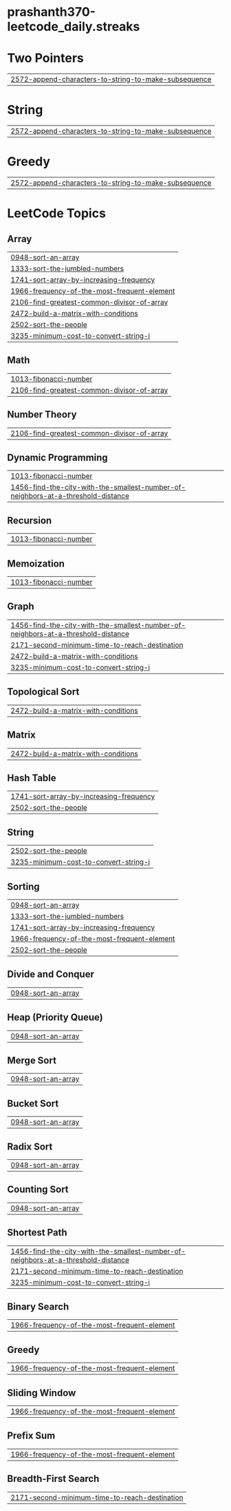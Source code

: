 # prashanth370-leetcode_daily.streaks


# Two Pointers
|  |
| ------- |
| [2572-append-characters-to-string-to-make-subsequence](https://github.com/prashanth370/prashanth370-leetcode_daily.streaks/tree/master/2572-append-characters-to-string-to-make-subsequence) |
# String
|  |
| ------- |
| [2572-append-characters-to-string-to-make-subsequence](https://github.com/prashanth370/prashanth370-leetcode_daily.streaks/tree/master/2572-append-characters-to-string-to-make-subsequence) |
# Greedy
|  |
| ------- |
| [2572-append-characters-to-string-to-make-subsequence](https://github.com/prashanth370/prashanth370-leetcode_daily.streaks/tree/master/2572-append-characters-to-string-to-make-subsequence) |
<!---LeetCode Topics Start-->
# LeetCode Topics
## Array
|  |
| ------- |
| [0948-sort-an-array](https://github.com/prashanth370/prashanth370-leetcode_daily.streaks/tree/master/0948-sort-an-array) |
| [1333-sort-the-jumbled-numbers](https://github.com/prashanth370/prashanth370-leetcode_daily.streaks/tree/master/1333-sort-the-jumbled-numbers) |
| [1741-sort-array-by-increasing-frequency](https://github.com/prashanth370/prashanth370-leetcode_daily.streaks/tree/master/1741-sort-array-by-increasing-frequency) |
| [1966-frequency-of-the-most-frequent-element](https://github.com/prashanth370/prashanth370-leetcode_daily.streaks/tree/master/1966-frequency-of-the-most-frequent-element) |
| [2106-find-greatest-common-divisor-of-array](https://github.com/prashanth370/prashanth370-leetcode_daily.streaks/tree/master/2106-find-greatest-common-divisor-of-array) |
| [2472-build-a-matrix-with-conditions](https://github.com/prashanth370/prashanth370-leetcode_daily.streaks/tree/master/2472-build-a-matrix-with-conditions) |
| [2502-sort-the-people](https://github.com/prashanth370/prashanth370-leetcode_daily.streaks/tree/master/2502-sort-the-people) |
| [3235-minimum-cost-to-convert-string-i](https://github.com/prashanth370/prashanth370-leetcode_daily.streaks/tree/master/3235-minimum-cost-to-convert-string-i) |
## Math
|  |
| ------- |
| [1013-fibonacci-number](https://github.com/prashanth370/prashanth370-leetcode_daily.streaks/tree/master/1013-fibonacci-number) |
| [2106-find-greatest-common-divisor-of-array](https://github.com/prashanth370/prashanth370-leetcode_daily.streaks/tree/master/2106-find-greatest-common-divisor-of-array) |
## Number Theory
|  |
| ------- |
| [2106-find-greatest-common-divisor-of-array](https://github.com/prashanth370/prashanth370-leetcode_daily.streaks/tree/master/2106-find-greatest-common-divisor-of-array) |
## Dynamic Programming
|  |
| ------- |
| [1013-fibonacci-number](https://github.com/prashanth370/prashanth370-leetcode_daily.streaks/tree/master/1013-fibonacci-number) |
| [1456-find-the-city-with-the-smallest-number-of-neighbors-at-a-threshold-distance](https://github.com/prashanth370/prashanth370-leetcode_daily.streaks/tree/master/1456-find-the-city-with-the-smallest-number-of-neighbors-at-a-threshold-distance) |
## Recursion
|  |
| ------- |
| [1013-fibonacci-number](https://github.com/prashanth370/prashanth370-leetcode_daily.streaks/tree/master/1013-fibonacci-number) |
## Memoization
|  |
| ------- |
| [1013-fibonacci-number](https://github.com/prashanth370/prashanth370-leetcode_daily.streaks/tree/master/1013-fibonacci-number) |
## Graph
|  |
| ------- |
| [1456-find-the-city-with-the-smallest-number-of-neighbors-at-a-threshold-distance](https://github.com/prashanth370/prashanth370-leetcode_daily.streaks/tree/master/1456-find-the-city-with-the-smallest-number-of-neighbors-at-a-threshold-distance) |
| [2171-second-minimum-time-to-reach-destination](https://github.com/prashanth370/prashanth370-leetcode_daily.streaks/tree/master/2171-second-minimum-time-to-reach-destination) |
| [2472-build-a-matrix-with-conditions](https://github.com/prashanth370/prashanth370-leetcode_daily.streaks/tree/master/2472-build-a-matrix-with-conditions) |
| [3235-minimum-cost-to-convert-string-i](https://github.com/prashanth370/prashanth370-leetcode_daily.streaks/tree/master/3235-minimum-cost-to-convert-string-i) |
## Topological Sort
|  |
| ------- |
| [2472-build-a-matrix-with-conditions](https://github.com/prashanth370/prashanth370-leetcode_daily.streaks/tree/master/2472-build-a-matrix-with-conditions) |
## Matrix
|  |
| ------- |
| [2472-build-a-matrix-with-conditions](https://github.com/prashanth370/prashanth370-leetcode_daily.streaks/tree/master/2472-build-a-matrix-with-conditions) |
## Hash Table
|  |
| ------- |
| [1741-sort-array-by-increasing-frequency](https://github.com/prashanth370/prashanth370-leetcode_daily.streaks/tree/master/1741-sort-array-by-increasing-frequency) |
| [2502-sort-the-people](https://github.com/prashanth370/prashanth370-leetcode_daily.streaks/tree/master/2502-sort-the-people) |
## String
|  |
| ------- |
| [2502-sort-the-people](https://github.com/prashanth370/prashanth370-leetcode_daily.streaks/tree/master/2502-sort-the-people) |
| [3235-minimum-cost-to-convert-string-i](https://github.com/prashanth370/prashanth370-leetcode_daily.streaks/tree/master/3235-minimum-cost-to-convert-string-i) |
## Sorting
|  |
| ------- |
| [0948-sort-an-array](https://github.com/prashanth370/prashanth370-leetcode_daily.streaks/tree/master/0948-sort-an-array) |
| [1333-sort-the-jumbled-numbers](https://github.com/prashanth370/prashanth370-leetcode_daily.streaks/tree/master/1333-sort-the-jumbled-numbers) |
| [1741-sort-array-by-increasing-frequency](https://github.com/prashanth370/prashanth370-leetcode_daily.streaks/tree/master/1741-sort-array-by-increasing-frequency) |
| [1966-frequency-of-the-most-frequent-element](https://github.com/prashanth370/prashanth370-leetcode_daily.streaks/tree/master/1966-frequency-of-the-most-frequent-element) |
| [2502-sort-the-people](https://github.com/prashanth370/prashanth370-leetcode_daily.streaks/tree/master/2502-sort-the-people) |
## Divide and Conquer
|  |
| ------- |
| [0948-sort-an-array](https://github.com/prashanth370/prashanth370-leetcode_daily.streaks/tree/master/0948-sort-an-array) |
## Heap (Priority Queue)
|  |
| ------- |
| [0948-sort-an-array](https://github.com/prashanth370/prashanth370-leetcode_daily.streaks/tree/master/0948-sort-an-array) |
## Merge Sort
|  |
| ------- |
| [0948-sort-an-array](https://github.com/prashanth370/prashanth370-leetcode_daily.streaks/tree/master/0948-sort-an-array) |
## Bucket Sort
|  |
| ------- |
| [0948-sort-an-array](https://github.com/prashanth370/prashanth370-leetcode_daily.streaks/tree/master/0948-sort-an-array) |
## Radix Sort
|  |
| ------- |
| [0948-sort-an-array](https://github.com/prashanth370/prashanth370-leetcode_daily.streaks/tree/master/0948-sort-an-array) |
## Counting Sort
|  |
| ------- |
| [0948-sort-an-array](https://github.com/prashanth370/prashanth370-leetcode_daily.streaks/tree/master/0948-sort-an-array) |
## Shortest Path
|  |
| ------- |
| [1456-find-the-city-with-the-smallest-number-of-neighbors-at-a-threshold-distance](https://github.com/prashanth370/prashanth370-leetcode_daily.streaks/tree/master/1456-find-the-city-with-the-smallest-number-of-neighbors-at-a-threshold-distance) |
| [2171-second-minimum-time-to-reach-destination](https://github.com/prashanth370/prashanth370-leetcode_daily.streaks/tree/master/2171-second-minimum-time-to-reach-destination) |
| [3235-minimum-cost-to-convert-string-i](https://github.com/prashanth370/prashanth370-leetcode_daily.streaks/tree/master/3235-minimum-cost-to-convert-string-i) |
## Binary Search
|  |
| ------- |
| [1966-frequency-of-the-most-frequent-element](https://github.com/prashanth370/prashanth370-leetcode_daily.streaks/tree/master/1966-frequency-of-the-most-frequent-element) |
## Greedy
|  |
| ------- |
| [1966-frequency-of-the-most-frequent-element](https://github.com/prashanth370/prashanth370-leetcode_daily.streaks/tree/master/1966-frequency-of-the-most-frequent-element) |
## Sliding Window
|  |
| ------- |
| [1966-frequency-of-the-most-frequent-element](https://github.com/prashanth370/prashanth370-leetcode_daily.streaks/tree/master/1966-frequency-of-the-most-frequent-element) |
## Prefix Sum
|  |
| ------- |
| [1966-frequency-of-the-most-frequent-element](https://github.com/prashanth370/prashanth370-leetcode_daily.streaks/tree/master/1966-frequency-of-the-most-frequent-element) |
## Breadth-First Search
|  |
| ------- |
| [2171-second-minimum-time-to-reach-destination](https://github.com/prashanth370/prashanth370-leetcode_daily.streaks/tree/master/2171-second-minimum-time-to-reach-destination) |
<!---LeetCode Topics End-->